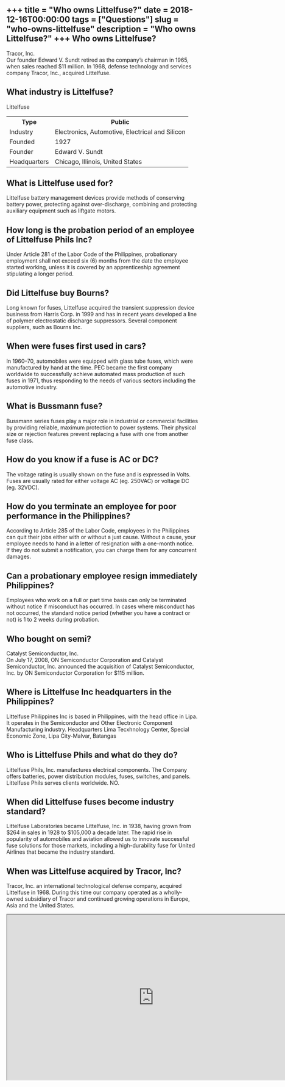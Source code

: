 +++
title = "Who owns Littelfuse?"
date = 2018-12-16T00:00:00
tags = ["Questions"]
slug = "who-owns-littelfuse"
description = "Who owns Littelfuse?"
+++
Who owns Littelfuse?
--------------------

Tracor, Inc.  
Our founder Edward V. Sundt retired as the company’s chairman in 1965, when sales reached $11 million. In 1968, defense technology and services company Tracor, Inc., acquired Littelfuse.

What industry is Littelfuse?
----------------------------

Littelfuse

<table><tr><th>Type</th><th>Public</th></tr><tr><td>Industry</td><td>Electronics, Automotive, Electrical and Silicon</td></tr><tr><td>Founded</td><td>1927</td></tr><tr><td>Founder</td><td>Edward V. Sundt</td></tr><tr><td>Headquarters</td><td>Chicago, Illinois, United States</td></tr></table>

What is Littelfuse used for?
----------------------------

Littelfuse battery management devices provide methods of conserving battery power, protecting against over-discharge, combining and protecting auxiliary equipment such as liftgate motors.

How long is the probation period of an employee of Littelfuse Phils Inc?
------------------------------------------------------------------------

Under Article 281 of the Labor Code of the Philippines, probationary employment shall not exceed six (6) months from the date the employee started working, unless it is covered by an apprenticeship agreement stipulating a longer period.

Did Littelfuse buy Bourns?
--------------------------

Long known for fuses, Littelfuse acquired the transient suppression device business from Harris Corp. in 1999 and has in recent years developed a line of polymer electrostatic discharge suppressors. Several component suppliers, such as Bourns Inc.

When were fuses first used in cars?
-----------------------------------

In 1960–70, automobiles were equipped with glass tube fuses, which were manufactured by hand at the time. PEC became the first company worldwide to successfully achieve automated mass production of such fuses in 1971, thus responding to the needs of various sectors including the automotive industry.

What is Bussmann fuse?
----------------------

Bussmann series fuses play a major role in industrial or commercial facilities by providing reliable, maximum protection to power systems. Their physical size or rejection features prevent replacing a fuse with one from another fuse class.

How do you know if a fuse is AC or DC?
--------------------------------------

The voltage rating is usually shown on the fuse and is expressed in Volts. Fuses are usually rated for either voltage AC (eg. 250VAC) or voltage DC (eg. 32VDC).

How do you terminate an employee for poor performance in the Philippines?
-------------------------------------------------------------------------

According to Article 285 of the Labor Code, employees in the Philippines can quit their jobs either with or without a just cause. Without a cause, your employee needs to hand in a letter of resignation with a one-month notice. If they do not submit a notification, you can charge them for any concurrent damages.

Can a probationary employee resign immediately Philippines?
-----------------------------------------------------------

Employees who work on a full or part time basis can only be terminated without notice if misconduct has occurred. In cases where misconduct has not occurred, the standard notice period (whether you have a contract or not) is 1 to 2 weeks during probation.

Who bought on semi?
-------------------

Catalyst Semiconductor, Inc.  
On July 17, 2008, ON Semiconductor Corporation and Catalyst Semiconductor, Inc. announced the acquisition of Catalyst Semiconductor, Inc. by ON Semiconductor Corporation for $115 million.

Where is Littelfuse Inc headquarters in the Philippines?
--------------------------------------------------------

Littelfuse Philippines Inc is based in Philippines, with the head office in Lipa. It operates in the Semiconductor and Other Electronic Component Manufacturing industry. Headquarters Lima Tecxhnology Center, Special Economic Zone, Lipa City-Malvar, Batangas

Who is Littelfuse Phils and what do they do?
--------------------------------------------

Littelfuse Phils, Inc. manufactures electrical components. The Company offers batteries, power distribution modules, fuses, switches, and panels. Littelfuse Phils serves clients worldwide. NO.

When did Littelfuse fuses become industry standard?
---------------------------------------------------

Littelfuse Laboratories became Littelfuse, Inc. in 1938, having grown from $264 in sales in 1928 to $105,000 a decade later. The rapid rise in popularity of automobiles and aviation allowed us to innovate successful fuse solutions for those markets, including a high-durability fuse for United Airlines that became the industry standard.

When was Littelfuse acquired by Tracor, Inc?
--------------------------------------------

Tracor, Inc. an international technological defense company, acquired Littelfuse in 1968. During this time our company operated as a wholly-owned subsidiary of Tracor and continued growing operations in Europe, Asia and the United States.

<iframe allow="accelerometer; autoplay; clipboard-write; encrypted-media; gyroscope; picture-in-picture" allowfullscreen="" class="__youtube_prefs__  epyt-is-override  no-lazyload" data-no-lazy="1" data-origheight="433" data-origwidth="770" data-skipgform_ajax_framebjll="" height="433" id="_ytid_78040" loading="lazy" src="https://www.youtube.com/embed/Fj5dk0hdWM8?enablejsapi=1&autoplay=0&cc_load_policy=0&cc_lang_pref=&iv_load_policy=1&loop=0&modestbranding=0&rel=1&fs=1&playsinline=0&autohide=2&theme=dark&color=red&controls=1&" title="YouTube player" width="770"></iframe>